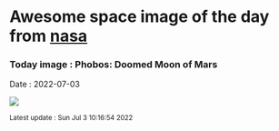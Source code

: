 
# Awesome space image of the day from [nasa](https://api.nasa.gov/)

### Today image : Phobos: Doomed Moon of Mars

Date : 2022-07-03


![](https://apod.nasa.gov/apod/image/2207/Phobos_MRO_960.jpg)

<small>Latest update : Sun Jul  3 10:16:54 2022</small>


